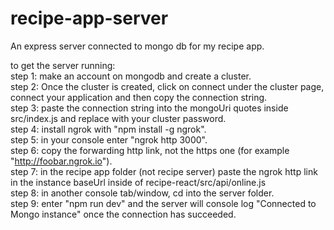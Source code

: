 # recipe-app-server
An express server connected to mongo db for my recipe app. <br />

to get the server running: <br />
step 1: make an account on mongodb and create a cluster. <br />
step 2: Once the cluster is created, click on connect under the cluster page, connect your application and then copy the connection string. <br />
step 3: paste the connection string into the mongoUri quotes inside src/index.js and replace <password> with your cluster password. <br />
step 4: install ngrok with "npm install -g ngrok". <br />
step 5: in your console enter "ngrok http 3000". <br />
step 6: copy the forwarding http link, not the https one (for example "http://foobar.ngrok.io"). <br />
step 7: in the recipe app folder (not recipe server) paste the ngrok http link in the instance baseUrl inside of recipe-react/src/api/online.js <br />
step 8: in another console tab/window, cd into the server folder. <br />
step 9: enter "npm run dev" and the server will console log "Connected to Mongo instance" once the connection has succeeded. <br />
